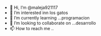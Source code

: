 - 👋 Hi, I’m @maleja921117
- 👀 I’m interested inn los gatos
- 🌱 I’m currently learning ...programacion
- 💞️ I’m looking to collaborate on ...desarrollo
- 📫 How to reach me ..

<!---
maleja921117/maleja921117 is a ✨ special ✨ repository because its `README.md` (this file) appears on your GitHub profile.
You can click the Preview link to take a look at your changes.
--->
